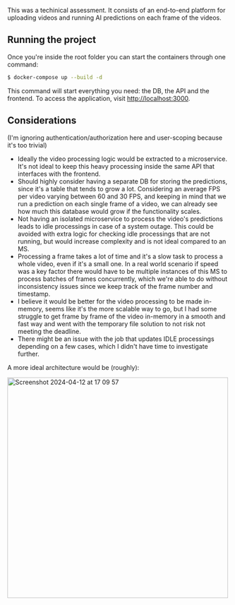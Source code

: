 This was a techinical assessment.
It consists of an end-to-end platform for uploading videos and running AI predictions on each frame of the videos.

## Running the project
Once you're inside the root folder you can start the containers through one command:
```bash
$ docker-compose up --build -d
```
This command will start everything you need: the DB, the API and the frontend.
To access the application, visit [http://localhost:3000](http://localhost:300).

## Considerations
(I'm ignoring authentication/authorization here and user-scoping because it's too trivial)

- Ideally the video processing logic would be extracted to a microservice. It's not ideal to keep this heavy processing inside the same API that interfaces with the frontend.
- Should highly consider having a separate DB for storing the predictions, since it's a table that tends to grow a lot. Considering an average FPS per video varying between 60 and 30 FPS, and keeping in mind that we run a prediction on each single frame of a video, we can already see how much this database would grow if the functionality scales.
- Not having an isolated microservice to process the video's predictions leads to idle processings in case of a system outage. This could be avoided with extra logic for checking idle processings that are not running, but would increase complexity and is not ideal compared to an MS.
- Processing a frame takes a lot of time and it's a slow task to process a whole video, even if it's a small one. In a real world scenario if speed was a key factor there would have to be multiple instances of this MS to process batches of frames concurrently, which we're able to do without inconsistency issues since we keep track of the frame number and timestamp.
- I believe it would be better for the video processing to be made in-memory, seems like it's the more scalable way to go, but I had some struggle to get frame by frame of the video in-memory in a smooth and fast way and went with the temporary file solution to not risk not meeting the deadline.
- There might be an issue with the job that updates IDLE processings depending on a few cases, which I didn't have time to investigate further.

A more ideal architecture would be (roughly):

<img width="500" alt="Screenshot 2024-04-12 at 17 09 57" src="https://github.com/pedrobrun/overview-ai-take-home/assets/82632528/d2751ca1-42b6-4a8d-9aad-5c24d0faeb23">

<br/>
<br/>
